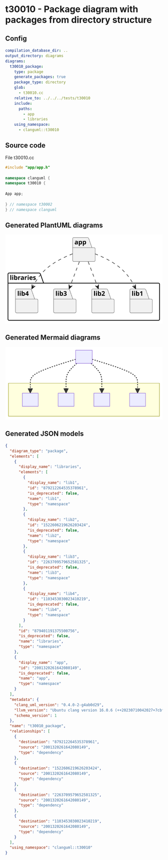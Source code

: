 # t30010 - Package diagram with packages from directory structure
## Config
```yaml
compilation_database_dir: ..
output_directory: diagrams
diagrams:
  t30010_package:
    type: package
    generate_packages: true
    package_type: directory
    glob:
      - t30010.cc
    relative_to: ../../../tests/t30010
    include:
      paths:
        - app
        - libraries
    using_namespace:
      - clanguml::t30010
```
## Source code
File t30010.cc
```cpp
#include "app/app.h"

namespace clanguml {
namespace t30010 {

App app;

} // namespace t30002
} // namespace clanguml

```
## Generated PlantUML diagrams
![t30010_package](./t30010_package.svg "Package diagram with packages from directory structure")
## Generated Mermaid diagrams
![t30010_package](./t30010_package_mermaid.svg "Package diagram with packages from directory structure")
## Generated JSON models
```json
{
  "diagram_type": "package",
  "elements": [
    {
      "display_name": "libraries",
      "elements": [
        {
          "display_name": "lib1",
          "id": "879212264535378961",
          "is_deprecated": false,
          "name": "lib1",
          "type": "namespace"
        },
        {
          "display_name": "lib2",
          "id": "1522606219626203424",
          "is_deprecated": false,
          "name": "lib2",
          "type": "namespace"
        },
        {
          "display_name": "lib3",
          "id": "2263709579652581325",
          "is_deprecated": false,
          "name": "lib3",
          "type": "namespace"
        },
        {
          "display_name": "lib4",
          "id": "1103453030023410219",
          "is_deprecated": false,
          "name": "lib4",
          "type": "namespace"
        }
      ],
      "id": "879401191375500756",
      "is_deprecated": false,
      "name": "libraries",
      "type": "namespace"
    },
    {
      "display_name": "app",
      "id": "2001320261642080149",
      "is_deprecated": false,
      "name": "app",
      "type": "namespace"
    }
  ],
  "metadata": {
    "clang_uml_version": "0.4.0-2-g4ab0d29",
    "llvm_version": "Ubuntu clang version 16.0.6 (++20230710042027+7cbf1a259152-1~exp1~20230710162048.105)",
    "schema_version": 1
  },
  "name": "t30010_package",
  "relationships": [
    {
      "destination": "879212264535378961",
      "source": "2001320261642080149",
      "type": "dependency"
    },
    {
      "destination": "1522606219626203424",
      "source": "2001320261642080149",
      "type": "dependency"
    },
    {
      "destination": "2263709579652581325",
      "source": "2001320261642080149",
      "type": "dependency"
    },
    {
      "destination": "1103453030023410219",
      "source": "2001320261642080149",
      "type": "dependency"
    }
  ],
  "using_namespace": "clanguml::t30010"
}
```
